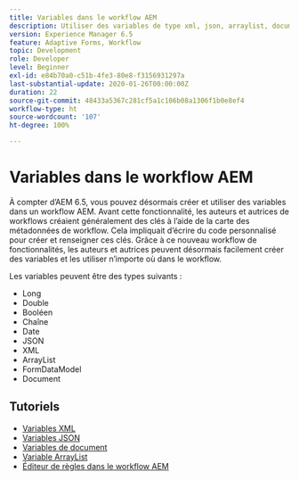```yaml
---
title: Variables dans le workflow AEM
description: Utiliser des variables de type xml, json, arraylist, document dans le workflow aem
version: Experience Manager 6.5
feature: Adaptive Forms, Workflow
topic: Development
role: Developer
level: Beginner
exl-id: e84b70a0-c51b-4fe3-80e8-f3156931297a
last-substantial-update: 2020-01-26T00:00:00Z
duration: 22
source-git-commit: 48433a5367c281cf5a1c106b08a1306f1b0e8ef4
workflow-type: ht
source-wordcount: '107'
ht-degree: 100%

---
```


# Variables dans le workflow AEM

À compter d’AEM 6.5, vous pouvez désormais créer et utiliser des variables dans un workflow AEM. Avant cette fonctionnalité, les auteurs et autrices de workflows créaient généralement des clés à l’aide de la carte des métadonnées de workflow. Cela impliquait d’écrire du code personnalisé pour créer et renseigner ces clés. Grâce à ce nouveau workflow de fonctionnalités, les auteurs et autrices peuvent désormais facilement créer des variables et les utiliser n’importe où dans le workflow.

Les variables peuvent être des types suivants :

* Long
* Double
* Booléen
* Chaîne
* Date
* JSON
* XML
* ArrayList
* FormDataModel
* Document

## Tutoriels

* [Variables XML](part1.md)
* [Variables JSON](part2.md)
* [Variables de document](part3.md)
* [Variable ArrayList](part4.md)
* [Éditeur de règles dans le workflow AEM](part5.md)
